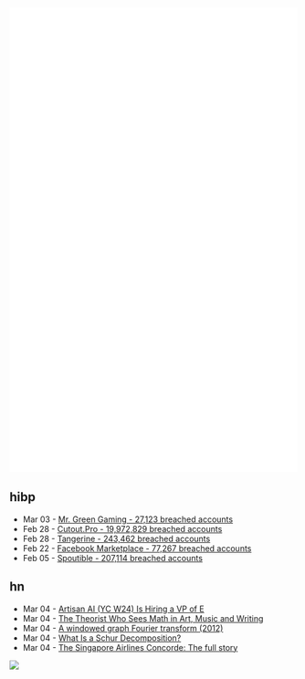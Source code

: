 ![Metrics](https://raw.githubusercontent.com/phixion/phixion/master/metrics.svg)

## hibp

<!--
for https://github.com/phixion/phixion/blob/main/.github/workflows/feeds.yml
-->
<!--START_SECTION:haveibeenpwnd-->
- Mar 03 - [Mr. Green Gaming - 27,123 breached accounts](https://haveibeenpwned.com/PwnedWebsites#MrGreenGaming)
- Feb 28 - [Cutout.Pro - 19,972,829 breached accounts](https://haveibeenpwned.com/PwnedWebsites#CutoutPro)
- Feb 28 - [Tangerine - 243,462 breached accounts](https://haveibeenpwned.com/PwnedWebsites#Tangerine)
- Feb 22 - [Facebook Marketplace - 77,267 breached accounts](https://haveibeenpwned.com/PwnedWebsites#FacebookMarketplace)
- Feb 05 - [Spoutible - 207,114 breached accounts](https://haveibeenpwned.com/PwnedWebsites#Spoutible)
<!--END_SECTION:haveibeenpwnd-->

## hn

<!--
for https://github.com/phixion/phixion/blob/main/.github/workflows/feeds.yml
-->
<!--START_SECTION:hn-->
- Mar 04 - [Artisan AI (YC W24) Is Hiring a VP of E](https://www.ycombinator.com/companies/artisan-ai/jobs/TXSbyeS-founding-vp-of-engineering)
- Mar 04 - [The Theorist Who Sees Math in Art, Music and Writing](https://www.quantamagazine.org/the-theorist-who-sees-math-in-art-music-and-writing-20240112/)
- Mar 04 - [A windowed graph Fourier transform (2012)](https://ieeexplore.ieee.org/abstract/document/6319640)
- Mar 04 - [What Is a Schur Decomposition?](https://nhigham.com/2022/05/11/what-is-a-schur-decomposition/)
- Mar 04 - [The Singapore Airlines Concorde: The full story](https://mainlymiles.com/2024/03/03/singapore-airlines-concorde-full-story/)
<!--END_SECTION:hn-->

<!--
for https://yhype.me
-->
![](https://hit.yhype.me/github/profile?user_id=13013670)
